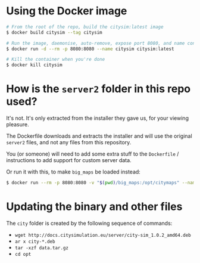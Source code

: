 # Using the Docker image

```bash
# From the root of the repo, build the citysim:latest image
$ docker build citysim --tag citysim

# Run the image, daemonise, auto-remove, expose port 8080, and name container "citysim"
$ docker run -d --rm -p 8080:8080 --name citysim citysim:latest

# Kill the container when you're done
$ docker kill citysim
```

# How is the `server2` folder in this repo used?

It's not. It's only extracted from the installer they gave us,
for your viewing pleasure.

The Dockerfile downloads and extracts the installer and will use
the original `server2` files, and not any files from this repository.

You (or someone) will need to add some extra stuff to the `Dockerfile` / instructions
to add support for custom server data.

Or run it with this, to make `big_maps` be loaded instead:

```bash
$ docker run --rm -p 8080:8080 -v "$(pwd)/big_maps:/opt/citymaps" --name citysim citysim:latest -map-dir /opt/citymaps
```

# Updating the binary and other files

The `city` folder is created by the following sequence of commands:

- `wget http://docs.citysimulation.eu/server/city-sim_1.0.2_amd64.deb`
- `ar x city-*.deb`
- `tar -xzf data.tar.gz`
- `cd opt`

